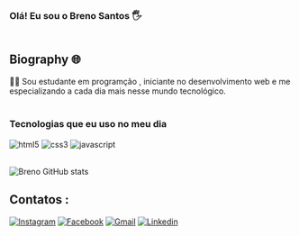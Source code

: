### Olá! Eu sou o Breno Santos 🖐️<br/><br/>

## Biography 🌐 <br/>

👩‍💻 Sou estudante em programção , iniciante no desenvolvimento web e me especializando a cada dia mais nesse mundo tecnológico. <br><br/>

### Tecnologias que eu uso no meu dia<br/> 
<div style="display: inline_block">
    <img align="center" alt="html5" src="https://img.shields.io/badge/HTML5-E34F26?style=for-the-badge&logo=html5&logoColor=white">
    <img align="center" alt="css3" src="https://img.shields.io/badge/CSS3-1572B6?style=for-the-badge&logo=css3&logoColor=white">
    <img align="center" alt="javascript" src="https://img.shields.io/badge/JavaScript-F7DF1E?style=for-the-badge&logo=javascript&logoColor=black">
</div> <br/>


![Breno GitHub stats](https://github-readme-stats.vercel.app/api?username=Brenosantosxp&show_icons=true&theme=dracula)



## Contatos : <br/>

[![Instagram](https://img.shields.io/badge/Instagram-E4405F?style=for-the-badge&logo=instagram&logoColor=white)](https://www.instagram.com/_breenosaantos/)
[![Facebook](https://img.shields.io/badge/Facebook-1877F2?style=for-the-badge&logo=facebook&logoColor=white)](https://www.facebook.com/BreenoSaantos1997)
[![Gmail](https://img.shields.io/badge/Gmail-D14836?style=for-the-badge&logo=gmail&logoColor=white)](mailto:breninhodosantos2016@gmail.com)
[![Linkedin](https://img.shields.io/badge/LinkedIn-0077B5?style=for-the-badge&logo=linkedin&logoColor=white)](https://www.linkedin.com/in/brenosantosdev/)
